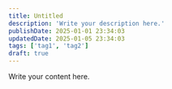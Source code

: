 ```yaml
---
title: Untitled
description: 'Write your description here.'
publishDate: 2025-01-01 23:34:03
updatedDate: 2025-01-05 23:34:03
tags: ['tag1', 'tag2']
draft: true
---
```


Write your content here.
